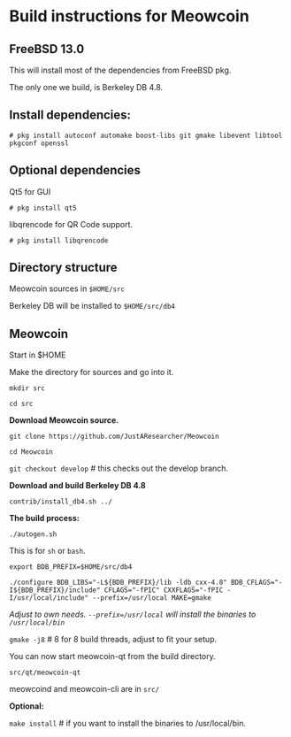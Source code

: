 Build instructions for Meowcoin 
=================================
FreeBSD 13.0
---------------------------------
This will install most of the dependencies from FreeBSD pkg.

The only one we build, is Berkeley DB 4.8.


Install dependencies:
----------------------------
`# pkg install autoconf automake boost-libs git gmake libevent libtool pkgconf openssl
`

Optional dependencies
----------------------
Qt5 for GUI

`# pkg install qt5`

libqrencode for QR Code support.

`# pkg install libqrencode`


Directory structure
------------------
Meowcoin sources in `$HOME/src`

Berkeley DB will be installed to `$HOME/src/db4`


Meowcoin
------------------

Start in $HOME

Make the directory for sources and go into it.

`mkdir src`

`cd src`

__Download Meowcoin source.__

`git clone https://github.com/JustAResearcher/Meowcoin`

`cd Meowcoin`

`git checkout develop` # this checks out the develop branch.

__Download and build Berkeley DB 4.8__

`contrib/install_db4.sh ../`

__The build process:__

`./autogen.sh`

This is for `sh` or `bash`. 

`export BDB_PREFIX=$HOME/src/db4`

`./configure BDB_LIBS="-L${BDB_PREFIX}/lib -ldb_cxx-4.8" BDB_CFLAGS="-I${BDB_PREFIX}/include" CFLAGS="-fPIC" CXXFLAGS="-fPIC -I/usr/local/include" --prefix=/usr/local MAKE=gmake`

_Adjust to own needs. `--prefix=/usr/local` will install the binaries to `/usr/local/bin`_


`gmake -j8`  # 8 for 8 build threads, adjust to fit your setup.

You can now start meowcoin-qt from the build directory.

`src/qt/meowcoin-qt`

meowcoind and meowcoin-cli are in `src/`


__Optional:__

`make install`  # if you want to install the binaries to /usr/local/bin.





